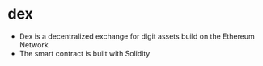 # dex

- Dex is a decentralized exchange for digit assets build on the Ethereum Network
- The smart contract is built with Solidity

